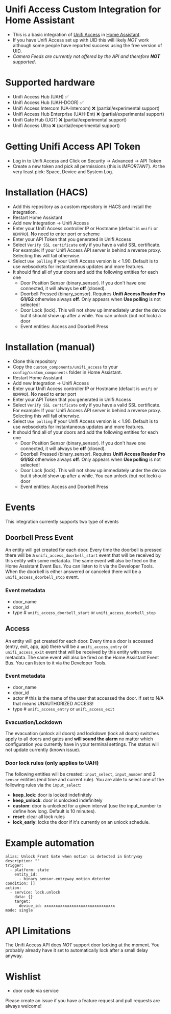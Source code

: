 # Unifi Access Custom Integration for Home Assistant

- This is a basic integration of [Unifi Access](https://ui.com/door-access) in [Home Assistant](https://homeassistant.io). 
- If you have Unifi Access set up with UID this will likely *NOT* work although some people have reported success using the free version of UID. 
- _Camera Feeds are currently not offered by the API and therefore **NOT** supported_.

# Supported hardware
- Unifi Access Hub (UAH) :white_check_mark:
- Unifi Access Hub (UAH-DOOR) :white_check_mark:
- Unifi Access Intercom (UA-Intercom) :x: (partial/experimental support)
- Unifi Access Hub Enterprise (UAH-Ent) :x: (partial/experimental support)
- Unifi Gate Hub (UGT) :x: (partial/experimental support)
- Unifi Access Ultra :x: (partial/experimental support)

# Getting Unifi Access API Token
- Log in to Unifi Access and Click on Security -> Advanced -> API Token
- Create a new token and pick all permissions (this is *IMPORTANT*). At the very least pick: Space, Device and System Log.

# Installation (HACS)
- Add this repository as a custom repository in HACS and install the integration.
- Restart Home Assistant
- Add new Integration -> Unifi Access
- Enter your Unifi Access controller IP or Hostname (default is `unifi` or `UDMPRO`). No need to enter port or scheme
- Enter your API Token that you generated in Unifi Access
- Select `Verify SSL certificate` only if you have a valid SSL certificate. For example: If your Unifi Access API server is behind a reverse proxy. Selecting this will fail otherwise.
- Select `Use polling` if your Unifi Access version is < 1.90. Default is to use websockets for instantaneous updates and more features.
- It should find all of your doors and add the following entities for each one
    - Door Position Sensor (binary_sensor). If you don't have one connected, it will always be **off** (closed).
    - Doorbell Pressed (binary_sensor). Requires **Unifi Access Reader Pro G1/G2** otherwise always **off**. Only appears when **Use polling** is not selected!
    - Door Lock (lock). This will not show up immediately under the device but it should show up after a while. You can unlock (but not lock) a door
    - Event entities: Access and Doorbell Press


# Installation (manual)
- Clone this repository
- Copy the `custom_components/unifi_access` to your `config/custom_components` folder in Home Assistant.
- Restart Home Assistant
- Add new Integration -> Unifi Access
- Enter your Unifi Access controller IP or Hostname (default is `unifi` or `UDMPRO`). No need to enter port
- Enter your API Token that you generated in Unifi Access
- Select `Verify SSL certificate` only if you have a valid SSL certificate. For example: If your Unifi Access API server is behind a reverse proxy. Selecting this will fail otherwise.
- Select `Use polling` if your Unifi Access version is < 1.90. Default is to use websockets for instantaneous updates and more features.
- It should find all of your doors and add the following entities for each one
    - Door Position Sensor (binary_sensor). If you don't have one connected, it will always be **off** (closed).
    - Doorbell Pressed (binary_sensor). Requires **Unifi Access Reader Pro G1/G2** otherwise always **off**. Only appears when **Use polling** is not selected!
    - Door Lock (lock). This will not show up immediately under the device but it should show up after a while. You can unlock (but not lock) a door
    - Event entities: Access and Doorbell Press

# Events
This integration currently supports two type of events

## Doorbell Press Event
An entity will get created for each door. Every time the doorbell is pressed there will be a `unifi_access_doorbell_start` event that will be received by this entity with some metadata. The same event will also be fired on the Home Assistant Event Bus. You can listen to it via the Developer Tools. When the doorbell is either answered or canceled there will be a `unifi_access_doorbell_stop` event.

### Event metadata
- door_name
- door_id
- type # `unifi_access_doorbell_start` or `unifi_access_doorbell_stop`

## Access
An entity will get created for each door. Every time a door is accessed (entry, exit, app, api) there will be a `unifi_access_entry` or `unifi_access_exit` event that will be received by this entity with some metadata. The same event will also be fired on the Home Assistant Event Bus. You can listen to it via the Developer Tools.

### Event metadata
- door_name
- door_id
- actor # this is the name of the user that accessed the door. If set to N/A that means UNAUTHORIZED ACCESS!
- type # `unifi_access_entry` or `unifi_access_exit`

### Evacuation/Lockdown
The evacuation (unlock all doors) and lockdown (lock all doors) switches apply to all doors and gates and **will sound the alarm** no matter which configuration you currently have in your terminal settings. The status will not update currently (known issue).

### Door lock rules (only applies to UAH)
The following entities will be created: `input_select`, `input_number` and 2 `sensor` entities (end time and current rule).
You are able to select one of the following rules via the `input_select`:
- **keep_lock**: door is locked indefinitely
- **keep_unlock**: door is unlocked indefinitely
- **custom**: door is unlocked for a given interval (use the input_number to define how long. Default is 10 minutes).
- **reset**: clear all lock rules
- **lock_early**: locks the door if it's currently on an unlock schedule.

# Example automation

```
alias: Unlock Front Gate when motion is detected in Entryway
description: ""
trigger:
  - platform: state
    entity_id:
      - binary_sensor.entryway_motion_detected
condition: []
action:
  - service: lock.unlock
    data: {}
    target:
      device_id: xxxxxxxxxxxxxxxxxxxxxxxxxxxxxxx
mode: single
```
# API Limitations
The Unifi Access API does *NOT* support door locking at the moment. You probably already have it set to automatically lock after a small delay anyway.

# Wishlist
- door code via service

Please create an issue if you have a feature request and pull requests are always welcome!
